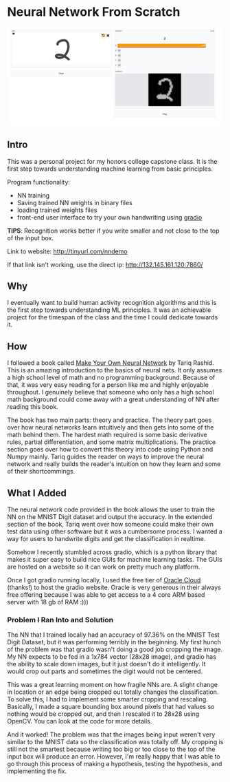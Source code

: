 # Neural Network From Scratch

![](gradio.JPG)

## Intro

This was a personal project for my honors college capstone class. It is the first step towards understanding machine learning from basic principles.

Program functionality:
- NN training
- Saving trained NN weights in binary files
- loading trained weights files
- front-end user interface to try your own handwriting using [gradio](https://gradio.app)

__TIPS__: Recognition works better if you write smaller and not close to the top of the input box.

Link to website: http://tinyurl.com/nndemo

If that link isn't working, use the direct ip: http://132.145.161.120:7860/

## Why

I eventually want to build human activity recognition algorithms and this is the first step towards understanding ML principles. It was an achievable project for the timespan of the class and the time I could dedicate towards it.

## How

I followed a book called [Make Your Own Neural Network](https://www.amazon.com/Make-Your-Own-Neural-Network/dp/1530826608) by Tariq Rashid. This is an amazing introduction to the basics of neural nets. It only assumes a high school level of math and no programming background. Because of that, it was very easy reading for a person like me and highly enjoyable throughout. I genuinely believe that someone who only has a high school math background could come away with a great understanding of NN after reading this book.

The book has two main parts: theory and practice. The theory part goes over how neural networks learn intuitively and then gets into some of the math behind them. The hardest math required is some basic derivative rules, partial differentiation, and some matrix multiplications. The practice section goes over how to convert this theory into code using Python and Numpy mainly. Tariq guides the reader on ways to improve the neural network and really builds the reader's intuition on how they learn and some of their shortcommings.

## What I Added

The neural network code provided in the book allows the user to train the NN on the MNIST Digit dataset and output the accuracy. In the extended section of the book, Tariq went over how someone could make their own test data using other software but it was a cumbersome process. I wanted a way for users to handwrite digits and get the classification in realtime.

Somehow I recently stumbled across gradio, which is a python library that makes it super easy to build nice GUIs for machine learning tasks. The GUIs are hosted on a website so it can work on pretty much any platform.

Once I got gradio running locally, I used the free tier of [Oracle Cloud](https://www.oracle.com/cloud/) (thanks!) to host the gradio website. Oracle is very generous in their always free offering because I was able to get access to a 4 core ARM based server with 18 gb of RAM :)))

### Problem I Ran Into and Solution

The NN that I trained locally had an accuracy of 97.36% on the MNIST Test Digit Dataset, but it was performing terribly in the beginning. My first hunch of the problem was that gradio wasn't doing a good job cropping the image. My NN expects to be fed in a 1x784 vector (28x28 image), and gradio has the ability to scale down images, but it just doesn't do it intelligently. It would crop out parts and sometimes the digit would not be centered.

This was a great learning moment on how fragile NNs are. A slight change in location or an edge being cropped out totally changes the classification. To solve this, I had to implement some smarter cropping and rescaling. Basically, I made a square bounding box around pixels that had values so nothing would be cropped out, and then I rescaled it to 28x28 using OpenCV. You can look at the code for more details.

And it worked! The problem was that the images being input weren't very similar to the MNIST data so the classification was totally off. My cropping is still not the smartest because writing too big or too close to the top of the input box will produce an error. However, I'm really happy that I was able to go through this process of making a hypothesis, testing the hypothesis, and implementing the fix.

